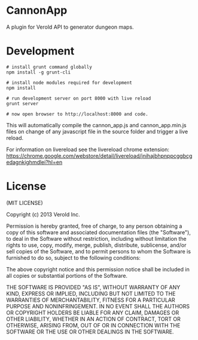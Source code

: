 # CannonApp #

A plugin for Verold API to generator dungeon maps.

# Development #

    # install grunt command globally
    npm install -g grunt-cli

    # install node modules required for development
    npm install

    # run development server on port 8000 with live reload
    grunt server

    # now open browser to http://localhost:8000 and code.

This will automatically compile the cannon_app.js and cannon_app.min.js files on
change of any javascript file in the source folder and trigger a live reload.

For information on livereload see the livereload chrome extension:
https://chrome.google.com/webstore/detail/livereload/jnihajbhpnppcggbcgedagnkighmdlei?hl=en

# License #

  (MIT LICENSE)

  Copyright (c) 2013 Verold Inc.

  Permission is hereby granted, free of charge, to any person obtaining a copy
  of this software and associated documentation files (the "Software"), to deal
  in the Software without restriction, including without limitation the rights
  to use, copy, modify, merge, publish, distribute, sublicense, and/or sell
  copies of the Software, and to permit persons to whom the Software is
  furnished to do so, subject to the following conditions:

  The above copyright notice and this permission notice shall be included in
  all copies or substantial portions of the Software.

  THE SOFTWARE IS PROVIDED "AS IS", WITHOUT WARRANTY OF ANY KIND, EXPRESS OR
  IMPLIED, INCLUDING BUT NOT LIMITED TO THE WARRANTIES OF MERCHANTABILITY,
  FITNESS FOR A PARTICULAR PURPOSE AND NONINFRINGEMENT. IN NO EVENT SHALL THE
  AUTHORS OR COPYRIGHT HOLDERS BE LIABLE FOR ANY CLAIM, DAMAGES OR OTHER
  LIABILITY, WHETHER IN AN ACTION OF CONTRACT, TORT OR OTHERWISE, ARISING FROM,
  OUT OF OR IN CONNECTION WITH THE SOFTWARE OR THE USE OR OTHER DEALINGS IN
  THE SOFTWARE.
